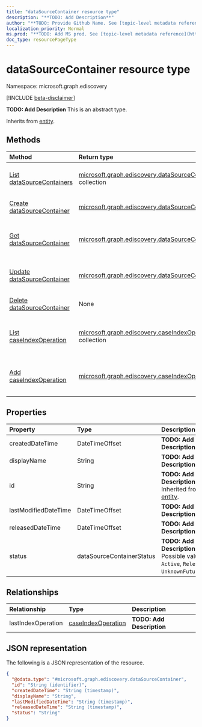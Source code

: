 ```yaml
---
title: "dataSourceContainer resource type"
description: "**TODO: Add Description**"
author: "**TODO: Provide Github Name. See [topic-level metadata reference](https://msgo.azurewebsites.net/add/document/guidelines/metadata.html#topic-level-metadata)**"
localization_priority: Normal
ms.prod: "**TODO: Add MS prod. See [topic-level metadata reference](https://msgo.azurewebsites.net/add/document/guidelines/metadata.html#topic-level-metadata)**"
doc_type: resourcePageType
---
```


# dataSourceContainer resource type

Namespace: microsoft.graph.ediscovery

[!INCLUDE [beta-disclaimer](../../includes/beta-disclaimer.md)]

**TODO: Add Description**
This is an abstract type.


Inherits from [entity](../resources/ediscovery-entity.md).

## Methods
|Method|Return type|Description|
|:---|:---|:---|
|[List dataSourceContainers](../api/ediscovery-datasourcecontainer-list.md)|[microsoft.graph.ediscovery.dataSourceContainer](../resources/ediscovery-datasourcecontainer.md) collection|Get a list of the [dataSourceContainer](../resources/ediscovery-datasourcecontainer.md) objects and their properties.|
|[Create dataSourceContainer](../api/ediscovery-datasourcecontainer-create.md)|[microsoft.graph.ediscovery.dataSourceContainer](../resources/ediscovery-datasourcecontainer.md)|Create a new [dataSourceContainer](../resources/ediscovery-datasourcecontainer.md) object.|
|[Get dataSourceContainer](../api/ediscovery-datasourcecontainer-get.md)|[microsoft.graph.ediscovery.dataSourceContainer](../resources/ediscovery-datasourcecontainer.md)|Read the properties and relationships of a [dataSourceContainer](../resources/ediscovery-datasourcecontainer.md) object.|
|[Update dataSourceContainer](../api/ediscovery-datasourcecontainer-update.md)|[microsoft.graph.ediscovery.dataSourceContainer](../resources/ediscovery-datasourcecontainer.md)|Update the properties of a [dataSourceContainer](../resources/ediscovery-datasourcecontainer.md) object.|
|[Delete dataSourceContainer](../api/ediscovery-datasourcecontainer-delete.md)|None|Deletes a [dataSourceContainer](../resources/ediscovery-datasourcecontainer.md) object.|
|[List caseIndexOperation](../api/ediscovery-datasourcecontainer-list-lastindexoperation.md)|[microsoft.graph.ediscovery.caseIndexOperation](../resources/ediscovery-caseindexoperation.md) collection|Get the caseIndexOperation resources from the lastIndexOperation navigation property.|
|[Add caseIndexOperation](../api/ediscovery-datasourcecontainer-post-lastindexoperation.md)|[microsoft.graph.ediscovery.caseIndexOperation](../resources/ediscovery-caseindexoperation.md)|Add lastIndexOperation by posting to the lastIndexOperation collection.|

## Properties
|Property|Type|Description|
|:---|:---|:---|
|createdDateTime|DateTimeOffset|**TODO: Add Description**|
|displayName|String|**TODO: Add Description**|
|id|String|**TODO: Add Description** Inherited from [entity](../resources/ediscovery-entity.md).|
|lastModifiedDateTime|DateTimeOffset|**TODO: Add Description**|
|releasedDateTime|DateTimeOffset|**TODO: Add Description**|
|status|dataSourceContainerStatus|**TODO: Add Description**. Possible values are: `Active`, `Released`, `UnknownFutureValue`.|

## Relationships
|Relationship|Type|Description|
|:---|:---|:---|
|lastIndexOperation|[caseIndexOperation](../resources/ediscovery-caseindexoperation.md)|**TODO: Add Description**|

## JSON representation
The following is a JSON representation of the resource.
<!-- {
  "blockType": "resource",
  "keyProperty": "id",
  "@odata.type": "microsoft.graph.ediscovery.dataSourceContainer",
  "baseType": "microsoft.graph.entity",
  "openType": false
}
-->
``` json
{
  "@odata.type": "#microsoft.graph.ediscovery.dataSourceContainer",
  "id": "String (identifier)",
  "createdDateTime": "String (timestamp)",
  "displayName": "String",
  "lastModifiedDateTime": "String (timestamp)",
  "releasedDateTime": "String (timestamp)",
  "status": "String"
}
```

